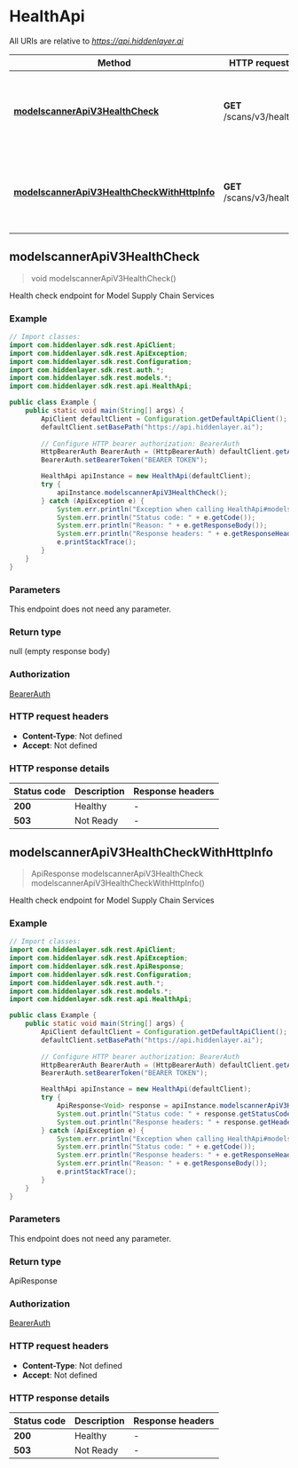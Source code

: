 # HealthApi

All URIs are relative to *https://api.hiddenlayer.ai*

| Method | HTTP request | Description |
|------------- | ------------- | -------------|
| [**modelscannerApiV3HealthCheck**](HealthApi.md#modelscannerApiV3HealthCheck) | **GET** /scans/v3/health | Health check endpoint for Model Supply Chain Services |
| [**modelscannerApiV3HealthCheckWithHttpInfo**](HealthApi.md#modelscannerApiV3HealthCheckWithHttpInfo) | **GET** /scans/v3/health | Health check endpoint for Model Supply Chain Services |



## modelscannerApiV3HealthCheck

> void modelscannerApiV3HealthCheck()

Health check endpoint for Model Supply Chain Services

### Example

```java
// Import classes:
import com.hiddenlayer.sdk.rest.ApiClient;
import com.hiddenlayer.sdk.rest.ApiException;
import com.hiddenlayer.sdk.rest.Configuration;
import com.hiddenlayer.sdk.rest.auth.*;
import com.hiddenlayer.sdk.rest.models.*;
import com.hiddenlayer.sdk.rest.api.HealthApi;

public class Example {
    public static void main(String[] args) {
        ApiClient defaultClient = Configuration.getDefaultApiClient();
        defaultClient.setBasePath("https://api.hiddenlayer.ai");
        
        // Configure HTTP bearer authorization: BearerAuth
        HttpBearerAuth BearerAuth = (HttpBearerAuth) defaultClient.getAuthentication("BearerAuth");
        BearerAuth.setBearerToken("BEARER TOKEN");

        HealthApi apiInstance = new HealthApi(defaultClient);
        try {
            apiInstance.modelscannerApiV3HealthCheck();
        } catch (ApiException e) {
            System.err.println("Exception when calling HealthApi#modelscannerApiV3HealthCheck");
            System.err.println("Status code: " + e.getCode());
            System.err.println("Reason: " + e.getResponseBody());
            System.err.println("Response headers: " + e.getResponseHeaders());
            e.printStackTrace();
        }
    }
}
```

### Parameters

This endpoint does not need any parameter.

### Return type


null (empty response body)

### Authorization

[BearerAuth](../README.md#BearerAuth)

### HTTP request headers

- **Content-Type**: Not defined
- **Accept**: Not defined

### HTTP response details
| Status code | Description | Response headers |
|-------------|-------------|------------------|
| **200** | Healthy |  -  |
| **503** | Not Ready |  -  |

## modelscannerApiV3HealthCheckWithHttpInfo

> ApiResponse<Void> modelscannerApiV3HealthCheck modelscannerApiV3HealthCheckWithHttpInfo()

Health check endpoint for Model Supply Chain Services

### Example

```java
// Import classes:
import com.hiddenlayer.sdk.rest.ApiClient;
import com.hiddenlayer.sdk.rest.ApiException;
import com.hiddenlayer.sdk.rest.ApiResponse;
import com.hiddenlayer.sdk.rest.Configuration;
import com.hiddenlayer.sdk.rest.auth.*;
import com.hiddenlayer.sdk.rest.models.*;
import com.hiddenlayer.sdk.rest.api.HealthApi;

public class Example {
    public static void main(String[] args) {
        ApiClient defaultClient = Configuration.getDefaultApiClient();
        defaultClient.setBasePath("https://api.hiddenlayer.ai");
        
        // Configure HTTP bearer authorization: BearerAuth
        HttpBearerAuth BearerAuth = (HttpBearerAuth) defaultClient.getAuthentication("BearerAuth");
        BearerAuth.setBearerToken("BEARER TOKEN");

        HealthApi apiInstance = new HealthApi(defaultClient);
        try {
            ApiResponse<Void> response = apiInstance.modelscannerApiV3HealthCheckWithHttpInfo();
            System.out.println("Status code: " + response.getStatusCode());
            System.out.println("Response headers: " + response.getHeaders());
        } catch (ApiException e) {
            System.err.println("Exception when calling HealthApi#modelscannerApiV3HealthCheck");
            System.err.println("Status code: " + e.getCode());
            System.err.println("Response headers: " + e.getResponseHeaders());
            System.err.println("Reason: " + e.getResponseBody());
            e.printStackTrace();
        }
    }
}
```

### Parameters

This endpoint does not need any parameter.

### Return type


ApiResponse<Void>

### Authorization

[BearerAuth](../README.md#BearerAuth)

### HTTP request headers

- **Content-Type**: Not defined
- **Accept**: Not defined

### HTTP response details
| Status code | Description | Response headers |
|-------------|-------------|------------------|
| **200** | Healthy |  -  |
| **503** | Not Ready |  -  |

